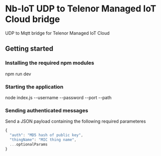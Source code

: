 # Nb-IoT UDP to Telenor Managed IoT Cloud bridge

UDP to Mqtt bridge for Telenor Managed IoT Cloud

## Getting started

### Installing the required npm modules

npm run dev

### Starting the application

node index.js --username <mic username> --password <mic password> --port <udp port> --path <path to cert folder>
  
### Sending authenticated messages

Send a JSON payload containing the following required parameteres

```javascript
{
  "auth": "MD5 hash of public key",
  "thingName": "MIC thing name",
  ...optionalParams
}
```
